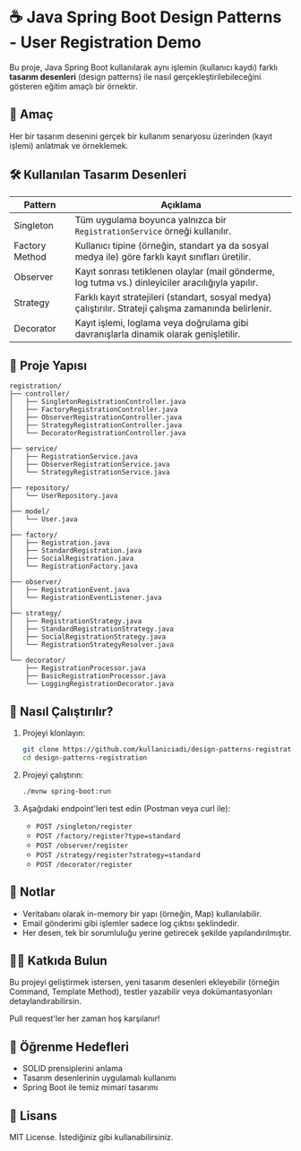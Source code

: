 
# ☕ Java Spring Boot Design Patterns - User Registration Demo

Bu proje, Java Spring Boot kullanılarak aynı işlemin (kullanıcı kaydı) farklı **tasarım desenleri** (design patterns) ile nasıl gerçekleştirilebileceğini gösteren eğitim amaçlı bir örnektir.

## 🎯 Amaç

Her bir tasarım desenini gerçek bir kullanım senaryosu üzerinden (kayıt işlemi) anlatmak ve örneklemek.

## 🛠️ Kullanılan Tasarım Desenleri

| Pattern        | Açıklama |
|----------------|----------|
| Singleton      | Tüm uygulama boyunca yalnızca bir `RegistrationService` örneği kullanılır. |
| Factory Method | Kullanıcı tipine (örneğin, standart ya da sosyal medya ile) göre farklı kayıt sınıfları üretilir. |
| Observer       | Kayıt sonrası tetiklenen olaylar (mail gönderme, log tutma vs.) dinleyiciler aracılığıyla yapılır. |
| Strategy       | Farklı kayıt stratejileri (standart, sosyal medya) çalıştırılır. Strateji çalışma zamanında belirlenir. |
| Decorator      | Kayıt işlemi, loglama veya doğrulama gibi davranışlarla dinamik olarak genişletilir. |

## 📁 Proje Yapısı

```
registration/
├── controller/
│   ├── SingletonRegistrationController.java
│   ├── FactoryRegistrationController.java
│   ├── ObserverRegistrationController.java
│   ├── StrategyRegistrationController.java
│   └── DecoratorRegistrationController.java
│
├── service/
│   ├── RegistrationService.java
│   ├── ObserverRegistrationService.java
│   └── StrategyRegistrationService.java
│
├── repository/
│   └── UserRepository.java
│
├── model/
│   └── User.java
│
├── factory/
│   ├── Registration.java
│   ├── StandardRegistration.java
│   ├── SocialRegistration.java
│   └── RegistrationFactory.java
│
├── observer/
│   ├── RegistrationEvent.java
│   └── RegistrationEventListener.java
│
├── strategy/
│   ├── RegistrationStrategy.java
│   ├── StandardRegistrationStrategy.java
│   ├── SocialRegistrationStrategy.java
│   └── RegistrationStrategyResolver.java
│
└── decorator/
    ├── RegistrationProcessor.java
    ├── BasicRegistrationProcessor.java
    └── LoggingRegistrationDecorator.java
```

## 🚀 Nasıl Çalıştırılır?

1. Projeyi klonlayın:
   ```bash
   git clone https://github.com/kullaniciadi/design-patterns-registration.git
   cd design-patterns-registration
   ```

2. Projeyi çalıştırın:
   ```bash
   ./mvnw spring-boot:run
   ```

3. Aşağıdaki endpoint'leri test edin (Postman veya curl ile):

   - `POST /singleton/register`
   - `POST /factory/register?type=standard`
   - `POST /observer/register`
   - `POST /strategy/register?strategy=standard`
   - `POST /decorator/register`

## 📌 Notlar

- Veritabanı olarak in-memory bir yapı (örneğin, Map) kullanılabilir.
- Email gönderimi gibi işlemler sadece log çıktısı şeklindedir.
- Her desen, tek bir sorumluluğu yerine getirecek şekilde yapılandırılmıştır.

## 👨‍💻 Katkıda Bulun

Bu projeyi geliştirmek istersen, yeni tasarım desenleri ekleyebilir (örneğin Command, Template Method), testler yazabilir veya dokümantasyonları detaylandırabilirsin.

Pull request'ler her zaman hoş karşılanır!

## 🧠 Öğrenme Hedefleri

- SOLID prensiplerini anlama
- Tasarım desenlerinin uygulamalı kullanımı
- Spring Boot ile temiz mimari tasarımı

## 📜 Lisans

MIT License. İstediğiniz gibi kullanabilirsiniz.
